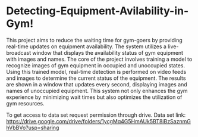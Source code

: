 # Detecting-Equipment-Avilability-in-Gym!

This project aims to reduce the waiting time for gym-goers by providing real-time updates on equipment availability. The system utilizes a live-broadcast window that displays the availability status of gym equipment with images and names. The core of the project involves training a model to recognize images of gym equipment in occupied and unoccupied states. Using this trained model, real-time detection is performed on video feeds and images to determine the current status of the equipment. The results are shown in a window that updates every second, displaying images and names of unoccupied equipment. This system not only enhances the gym experience by minimizing wait times but also optimizes the utilization of gym resources.

To get access to data set request permission through drive.
Data set link: https://drive.google.com/drive/folders/1ycgMq4G5HmAUk5BT8iBzSaznmGhVbBVo?usp=sharing
